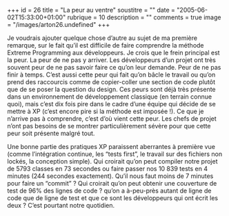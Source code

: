 +++
id = 26
title = "La peur au ventre"
soustitre = ""
date = "2005-06-02T15:33:00+01:00"
rubrique = 10
description = ""
comments = true
image = "/images/arton26.undefined"
+++

<div class="chapo"></div>
Je voudrais ajouter quelque chose d’autre au sujet de ma première remarque, sur le fait qu’il est difficile de faire comprendre la méthode Extreme Programming aux développeurs. Je crois que le frein principal est la peur. La peur de ne pas y arriver. Les développeurs d’un projet ont très souvent peur de ne pas savoir faire ce qu’on leur demande. Peur de ne pas finir à temps. C’est aussi cette peur qui fait qu’on bâcle le travail ou qu’on prend des raccourcis comme de copier-coller une section de code plutôt que de se poser la question du design. Ces peurs sont déjà très présente dans un environnement de développement classique (en terrain connue quoi), mais c’est dix fois pire dans le cadre d’une équipe qui décide de se mettre à XP (c’est encore pire si la méthode est imposée !). Ce que je n’arrive pas à comprendre, c’est d’où vient cette peur. Les chefs de projet n’ont pas besoins de se montrer particulièrement sévère pour que cette peur soit présente malgré tout.

Une bonne partie des pratiques XP paraissent aberrantes à première vue (comme l’intégration continue, les “tests first”, le travail sur des fichiers non lockés, la conception simple). Qui croirait qu’on peut compiler notre projet de 5793 classes en 73 secondes ou faire passer nos 10 839 tests en 4 minutes (244 secondes exactement). Qu’il nous faut moins de 7 minutes pour faire un “commit” ? Qui croirait qu’on peut obtenir une couverture de test de 96% des lignes de code ? qu’on a à-peu-près autant de ligne de code que de ligne de test et que ce sont les développeurs qui ont écrit les deux ? C’est pourtant notre quotidien.